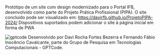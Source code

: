 Protótipo de um site com design modernizado para o Portal IFB, desenvolvido como parte do Projeto Prática Profissional (PIPA).
O site concluido pode ser visualizado em: https://davirfb.github.io/ProjetoPIPA-2024/
Dispositivos suportados podem adicionar o site à página inicial em forma de PWA


![gptcode](https://github.com/user-attachments/assets/eda0dfa4-5d53-4398-9b36-877206f23762)
Desenvolvido por Davi Rocha Fortes Bezerra e Fernando Fábio Inocêncio Cavalcante, parte do Grupo de Pesquisa em Tecnologias Computacionais - GPTCode.
